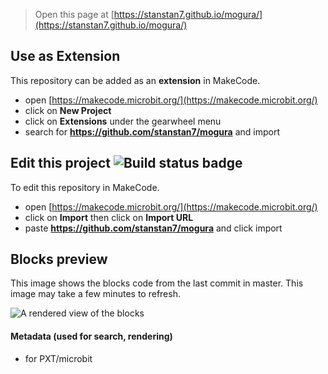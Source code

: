 
> Open this page at [https://stanstan7.github.io/mogura/](https://stanstan7.github.io/mogura/)

## Use as Extension

This repository can be added as an **extension** in MakeCode.

* open [https://makecode.microbit.org/](https://makecode.microbit.org/)
* click on **New Project**
* click on **Extensions** under the gearwheel menu
* search for **https://github.com/stanstan7/mogura** and import

## Edit this project ![Build status badge](https://github.com/stanstan7/mogura/workflows/MakeCode/badge.svg)

To edit this repository in MakeCode.

* open [https://makecode.microbit.org/](https://makecode.microbit.org/)
* click on **Import** then click on **Import URL**
* paste **https://github.com/stanstan7/mogura** and click import

## Blocks preview

This image shows the blocks code from the last commit in master.
This image may take a few minutes to refresh.

![A rendered view of the blocks](https://github.com/stanstan7/mogura/raw/master/.github/makecode/blocks.png)

#### Metadata (used for search, rendering)

* for PXT/microbit
<script src="https://makecode.com/gh-pages-embed.js"></script><script>makeCodeRender("{{ site.makecode.home_url }}", "{{ site.github.owner_name }}/{{ site.github.repository_name }}");</script>
